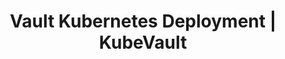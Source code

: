---
title: Vault Kubernetes Deployment | KubeVault
type: "features"
layout: "features"
id: "vault-kubernetes-deployment"
data: "data/products/kubevault/features/vault-kubernetes-deployment.json"
url: "/features/vault-kubernetes-deployment"
description: "Deploy TLS secured Vault Servers on Kubernetes using KubeVault. You can use cert-manager to manage VaultServer TLS or you can manage TLS with self-signed."
---